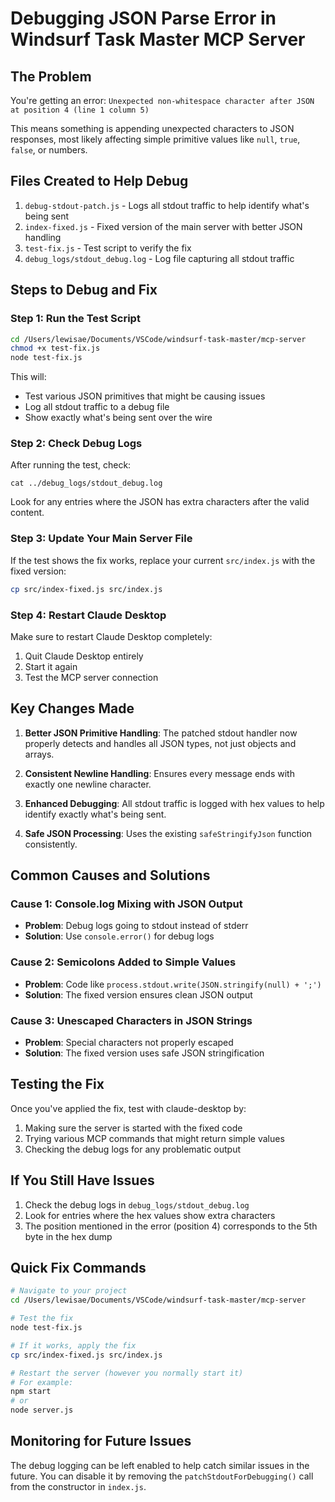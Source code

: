 # Debugging JSON Parse Error in Windsurf Task Master MCP Server

## The Problem

You're getting an error: `Unexpected non-whitespace character after JSON at position 4 (line 1 column 5)`

This means something is appending unexpected characters to JSON responses, most likely affecting simple primitive values like `null`, `true`, `false`, or numbers.

## Files Created to Help Debug

1. `debug-stdout-patch.js` - Logs all stdout traffic to help identify what's being sent
2. `index-fixed.js` - Fixed version of the main server with better JSON handling
3. `test-fix.js` - Test script to verify the fix
4. `debug_logs/stdout_debug.log` - Log file capturing all stdout traffic

## Steps to Debug and Fix

### Step 1: Run the Test Script

```bash
cd /Users/lewisae/Documents/VSCode/windsurf-task-master/mcp-server
chmod +x test-fix.js
node test-fix.js
```

This will:
- Test various JSON primitives that might be causing issues
- Log all stdout traffic to a debug file
- Show exactly what's being sent over the wire

### Step 2: Check Debug Logs

After running the test, check:
```
cat ../debug_logs/stdout_debug.log
```

Look for any entries where the JSON has extra characters after the valid content.

### Step 3: Update Your Main Server File

If the test shows the fix works, replace your current `src/index.js` with the fixed version:

```bash
cp src/index-fixed.js src/index.js
```

### Step 4: Restart Claude Desktop

Make sure to restart Claude Desktop completely:
1. Quit Claude Desktop entirely
2. Start it again
3. Test the MCP server connection

## Key Changes Made

1. **Better JSON Primitive Handling**: The patched stdout handler now properly detects and handles all JSON types, not just objects and arrays.

2. **Consistent Newline Handling**: Ensures every message ends with exactly one newline character.

3. **Enhanced Debugging**: All stdout traffic is logged with hex values to help identify exactly what's being sent.

4. **Safe JSON Processing**: Uses the existing `safeStringifyJson` function consistently.

## Common Causes and Solutions

### Cause 1: Console.log Mixing with JSON Output
- **Problem**: Debug logs going to stdout instead of stderr
- **Solution**: Use `console.error()` for debug logs

### Cause 2: Semicolons Added to Simple Values
- **Problem**: Code like `process.stdout.write(JSON.stringify(null) + ';')`
- **Solution**: The fixed version ensures clean JSON output

### Cause 3: Unescaped Characters in JSON Strings
- **Problem**: Special characters not properly escaped
- **Solution**: The fixed version uses safe JSON stringification

## Testing the Fix

Once you've applied the fix, test with claude-desktop by:

1. Making sure the server is started with the fixed code
2. Trying various MCP commands that might return simple values
3. Checking the debug logs for any problematic output

## If You Still Have Issues

1. Check the debug logs in `debug_logs/stdout_debug.log`
2. Look for entries where the hex values show extra characters
3. The position mentioned in the error (position 4) corresponds to the 5th byte in the hex dump

## Quick Fix Commands

```bash
# Navigate to your project
cd /Users/lewisae/Documents/VSCode/windsurf-task-master/mcp-server

# Test the fix
node test-fix.js

# If it works, apply the fix
cp src/index-fixed.js src/index.js

# Restart the server (however you normally start it)
# For example:
npm start
# or
node server.js
```

## Monitoring for Future Issues

The debug logging can be left enabled to help catch similar issues in the future. You can disable it by removing the `patchStdoutForDebugging()` call from the constructor in `index.js`.
